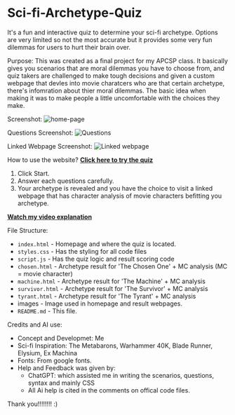 # Sci-fi-Archetype-Quiz
It's a fun and interactive quiz to determine your sci-fi archetype. Options are very limited so not the most accurate but it provides some very fun dilemmas for users to hurt their brain over.

Purpose: This was created as a final project for my APCSP class. It basically gives you scenarios that are moral dilemmas you have to choose from, and quiz takers are challenged to make tough decisions and given a custom webpage that devles into movie charatcers who are that certain archetype, there's infomration about thier moral dilemmas. The basic idea when making it was to make people a little uncomfortable with the choices they make. 

Screenshot: ![home-page](https://github.com/user-attachments/assets/f06afb01-abfe-4720-ba13-4dadc43cdec3)

Questions Screenshot: ![Questions](https://github.com/user-attachments/assets/b5e002c5-dfc9-447d-96cf-3eec9dea7a72)

Linked Webpage Screenshot: ![Linked webpage](https://github.com/user-attachments/assets/82472a55-b6f0-4f79-a1a2-965c9aa6b87f)


How to use the website?
[**Click here to try the quiz**](https://kohinoorsur.github.io/Sci-fi-Archetype-Quiz/)

1. Click Start.
2. Answer each questions carefully.
3. Your archetype is revealed and you have the choice to visit a linked webpage that has character analysis of movie characters befitting you archetype.

[**Watch my video explanation**](https://your-video-link-here.com)

File Structure:
- `index.html` - Homepage and where the quiz is located.
- `styles.css` - Has the styling for all code files
- `script.js` -  Has the quiz logic and result scoring code
- `chosen.html` - Archetype result for 'The Chosen One' + MC analysis (MC = movie character)
- `machine.html` - Archetype result for 'The Machine' + MC analysis
- `survivor.html` - Archetype result for 'The Survivor' + MC analysis
- `tyrant.html` - Archetype result for 'The Tyrant' + MC analysis
- images - Image used in homepage and result webpages.
- `README.md` - This file.


Credits and AI use: 
- Concept and Developmet: Me
- Sci-fi Inspiration: The Metabarons, Warhammer 40K, Blade Runner, Elysium, Ex Machina
- Fonts: From google fonts.
- Help and Feedback was given by:
    - ChatGPT: which assisted me in writing the scenarios, questions, syntax and mainly CSS
    - All Ai help is cited in the comments on offical code files.
 
Thank you!!!!!!!! :) 






